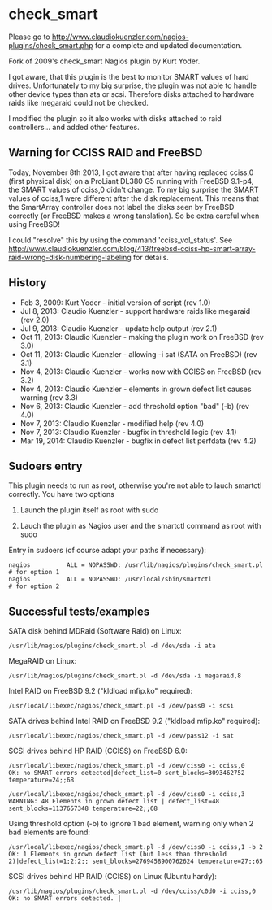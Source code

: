 check_smart
===========

Please go to http://www.claudiokuenzler.com/nagios-plugins/check_smart.php for a complete and updated documentation.

Fork of 2009's check_smart Nagios plugin by Kurt Yoder. 

I got aware, that this plugin is the best to monitor SMART values of hard drives.
Unfortunately to my big surprise, the plugin was not able to handle other device types than ata or scsi.
Therefore disks attached to hardware raids like megaraid could not be checked.

I modified the plugin so it also works with disks attached to raid controllers... and added other features.

Warning for CCISS RAID and FreeBSD
-------------------------
Today, November 8th 2013, I got aware that after having replaced cciss,0 (first physical disk) on a ProLiant DL380 G5 
running with FreeBSD 9.1-p4, the SMART values of cciss,0 didn't change. To my big surprise the SMART values of cciss,1 were
different after the disk replacement. This means that the SmartArray controller does not label the disks seen 
by FreeBSD correctly (or FreeBSD makes a wrong tanslation). So be extra careful when using FreeBSD!

I could "resolve" this by using the command 'cciss_vol_status'. 
See http://www.claudiokuenzler.com/blog/413/freebsd-cciss-hp-smart-array-raid-wrong-disk-numbering-labeling for details.

History
-------------------------
* Feb 3, 2009: Kurt Yoder - initial version of script (rev 1.0)
* Jul 8, 2013: Claudio Kuenzler - support hardware raids like megaraid (rev 2.0)
* Jul 9, 2013: Claudio Kuenzler - update help output (rev 2.1)
* Oct 11, 2013: Claudio Kuenzler - making the plugin work on FreeBSD (rev 3.0)
* Oct 11, 2013: Claudio Kuenzler - allowing -i sat (SATA on FreeBSD) (rev 3.1)
* Nov 4, 2013: Claudio Kuenzler - works now with CCISS on FreeBSD (rev 3.2)
* Nov 4, 2013: Claudio Kuenzler - elements in grown defect list causes warning (rev 3.3)
* Nov 6, 2013: Claudio Kuenzler - add threshold option "bad" (-b) (rev 4.0)
* Nov 7, 2013: Claudio Kuenzler - modified help (rev 4.0)
* Nov 7, 2013: Claudio Kuenzler - bugfix in threshold logic (rev 4.1)
* Mar 19, 2014: Claudio Kuenzler - bugfix in defect list perfdata (rev 4.2)


Sudoers entry
-------------------------
This plugin needs to run as root, otherwise you're not able to lauch smartctl correctly. 
You have two options

1) Launch the plugin itself as root with sudo

2) Lauch the plugin as Nagios user and the smartctl command as root with sudo

Entry in sudoers (of course adapt your paths if necessary):

    nagios          ALL = NOPASSWD: /usr/lib/nagios/plugins/check_smart.pl    # for option 1
    nagios          ALL = NOPASSWD: /usr/local/sbin/smartctl                  # for option 2

Successful tests/examples
-------------------------
SATA disk behind MDRaid (Software Raid) on Linux:

    /usr/lib/nagios/plugins/check_smart.pl -d /dev/sda -i ata

MegaRAID on Linux:

    /usr/lib/nagios/plugins/check_smart.pl -d /dev/sda -i megaraid,8
    
Intel RAID on FreeBSD 9.2 ("kldload mfip.ko" required):

    /usr/local/libexec/nagios/check_smart.pl -d /dev/pass0 -i scsi
    
SATA drives behind Intel RAID on FreeBSD 9.2 ("kldload mfip.ko" required):

    /usr/local/libexec/nagios/check_smart.pl -d /dev/pass12 -i sat
    
SCSI drives behind HP RAID (CCISS) on FreeBSD 6.0:

    /usr/local/libexec/nagios/check_smart.pl -d /dev/ciss0 -i cciss,0
    OK: no SMART errors detected|defect_list=0 sent_blocks=3093462752 temperature=24;;68
    
    /usr/local/libexec/nagios/check_smart.pl -d /dev/ciss0 -i cciss,3
    WARNING: 48 Elements in grown defect list | defect_list=48 sent_blocks=1137657348 temperature=22;;68
    
Using threshold option (-b) to ignore 1 bad element, warning only when 2 bad elements are found:

    /usr/local/libexec/nagios/check_smart.pl -d /dev/ciss0 -i cciss,1 -b 2
    OK: 1 Elements in grown defect list (but less than threshold 2)|defect_list=1;2;2;; sent_blocks=2769458900762624 temperature=27;;65
    
SCSI drives behind HP RAID (CCISS) on Linux (Ubuntu hardy):

    /usr/lib/nagios/plugins/check_smart.pl -d /dev/cciss/c0d0 -i cciss,0        
    OK: no SMART errors detected. |


    
